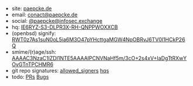 * site: [paepcke.de](https://paepcke.de)
* email: conact@paepcke.de
* social: [@paepcke@infosec.exchange](https://infosec.exchange/@paepcke)
* hq: [IE6RYZ-S3-DLPR3X-RH-QNPPWOXXCB](https://paepcke.de/IE6RYZ-S3-DLPR3X-RH-QNPPWOXXCB)
* (openbsd) signify: [RWT0z7As1suN0oL5ia6M3O47pYHcttgaMGW4NpOBRvJ6TV0l1HCkP26Q](https://paepcke.de/IE6RYZ-S3-DLPR3X-RH-QNPPWOXXCB.signify.pub)
* smime/(r)age/ssh: [AAAAC3NzaC1lZDI1NTE5AAAAIPCNVNaHf5m/3cO+2s4xV+IaDgTtRXwYOvGTnTPCHMR6](https://paepcke.de/paepcke.keys)
* git repo signatures: [allowed_signers](https://paepcke.de/allowed_signers) [hqs](https://paepcke.de/allowed_signers.hqs)
* todo: [PRs](https://github.com/search?q=is%3Apr+author%3Apaepckehh&type=) [Bugs](https://bugs.freebsd.org/bugzilla/buglist.cgi?email1=paepcke&emailassigned_to1=1&emailcc1=1&emaillongdesc1=1&emailreporter1=1&emailtype1=substring&query_format=advanced
)

